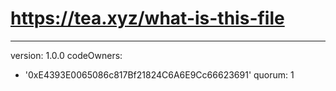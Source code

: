 # https://tea.xyz/what-is-this-file
---
version: 1.0.0
codeOwners:
  - '0xE4393E0065086c817Bf21824C6A6E9Cc66623691'
quorum: 1
